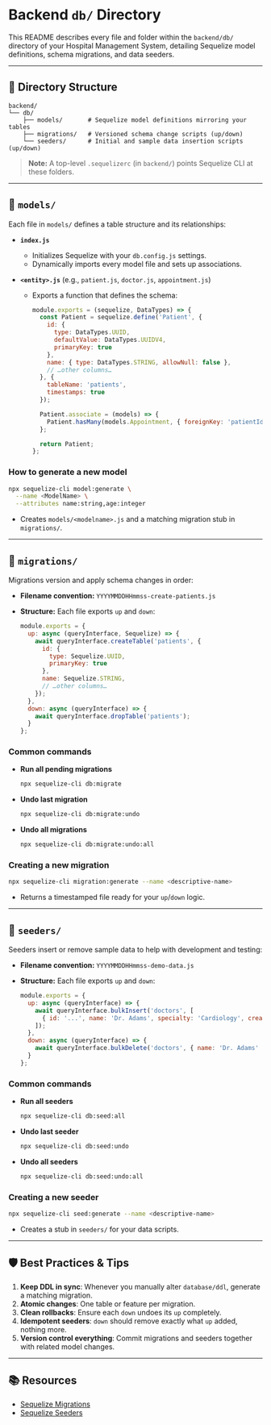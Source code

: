 # Backend `db/` Directory

This README describes every file and folder within the `backend/db/` directory of your Hospital Management System, detailing Sequelize model definitions, schema migrations, and data seeders.

---

## 📁 Directory Structure

```text
backend/
└── db/
    ├── models/       # Sequelize model definitions mirroring your tables
    ├── migrations/   # Versioned schema change scripts (up/down)
    └── seeders/      # Initial and sample data insertion scripts (up/down)
```

> **Note:** A top-level `.sequelizerc` (in `backend/`) points Sequelize CLI at these folders.

---

## 📂 `models/`

Each file in `models/` defines a table structure and its relationships:

* **`index.js`**

  * Initializes Sequelize with your `db.config.js` settings.
  * Dynamically imports every model file and sets up associations.

* **`<entity>.js`** (e.g., `patient.js`, `doctor.js`, `appointment.js`)

  * Exports a function that defines the schema:

    ```js
    module.exports = (sequelize, DataTypes) => {
      const Patient = sequelize.define('Patient', {
        id: {
          type: DataTypes.UUID,
          defaultValue: DataTypes.UUIDV4,
          primaryKey: true
        },
        name: { type: DataTypes.STRING, allowNull: false },
        // …other columns…
      }, {
        tableName: 'patients',
        timestamps: true
      });

      Patient.associate = (models) => {
        Patient.hasMany(models.Appointment, { foreignKey: 'patientId' });
      };

      return Patient;
    };
    ```

### How to generate a new model

```bash
npx sequelize-cli model:generate \
  --name <ModelName> \
  --attributes name:string,age:integer
```

* Creates `models/<modelname>.js` and a matching migration stub in `migrations/`.

---

## 📜 `migrations/`

Migrations version and apply schema changes in order:

* **Filename convention:** `YYYYMMDDHHmmss-create-patients.js`
* **Structure:** Each file exports `up` and `down`:

  ```js
  module.exports = {
    up: async (queryInterface, Sequelize) => {
      await queryInterface.createTable('patients', {
        id: {
          type: Sequelize.UUID,
          primaryKey: true
        },
        name: Sequelize.STRING,
        // …other columns…
      });
    },
    down: async (queryInterface) => {
      await queryInterface.dropTable('patients');
    }
  };
  ```

### Common commands

* **Run all pending migrations**

  ```bash
  npx sequelize-cli db:migrate
  ```

* **Undo last migration**

  ```bash
  npx sequelize-cli db:migrate:undo
  ```

* **Undo all migrations**

  ```bash
  npx sequelize-cli db:migrate:undo:all
  ```

### Creating a new migration

```bash
npx sequelize-cli migration:generate --name <descriptive-name>
```

* Returns a timestamped file ready for your `up`/`down` logic.

---

## 🌱 `seeders/`

Seeders insert or remove sample data to help with development and testing:

* **Filename convention:** `YYYYMMDDHHmmss-demo-data.js`
* **Structure:** Each file exports `up` and `down`:

  ```js
  module.exports = {
    up: async (queryInterface) => {
      await queryInterface.bulkInsert('doctors', [
        { id: '...', name: 'Dr. Adams', specialty: 'Cardiology', createdAt: new Date(), updatedAt: new Date() }
      ]);
    },
    down: async (queryInterface) => {
      await queryInterface.bulkDelete('doctors', { name: 'Dr. Adams' });
    }
  };
  ```

### Common commands

* **Run all seeders**

  ```bash
  npx sequelize-cli db:seed:all
  ```

* **Undo last seeder**

  ```bash
  npx sequelize-cli db:seed:undo
  ```

* **Undo all seeders**

  ```bash
  npx sequelize-cli db:seed:undo:all
  ```

### Creating a new seeder

```bash
npx sequelize-cli seed:generate --name <descriptive-name>
```

* Creates a stub in `seeders/` for your data scripts.

---

## 🛡️ Best Practices & Tips

1. **Keep DDL in sync**: Whenever you manually alter `database/ddl`, generate a matching migration.
2. **Atomic changes**: One table or feature per migration.
3. **Clean rollbacks**: Ensure each `down` undoes its `up` completely.
4. **Idempotent seeders**: `down` should remove exactly what `up` added, nothing more.
5. **Version control everything**: Commit migrations and seeders together with related model changes.

---

## 📚 Resources

* [Sequelize Migrations](https://sequelize.org/master/manual/migrations.html)
* [Sequelize Seeders](https://sequelize.org/master/manual/migrations.html#data-seeding)
